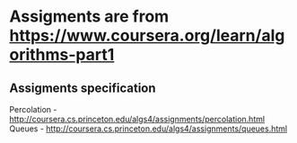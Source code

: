 # Assigments are from https://www.coursera.org/learn/algorithms-part1

## Assigments specification

Percolation - http://coursera.cs.princeton.edu/algs4/assignments/percolation.html
Queues - http://coursera.cs.princeton.edu/algs4/assignments/queues.html